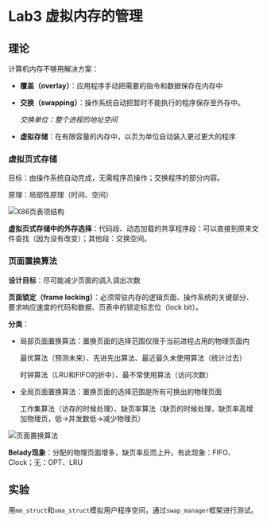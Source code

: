 # Lab3 虚拟内存的管理

## 理论

计算机内存不够用解决方案：

- **覆盖（overlay）**：应用程序手动把需要的指令和数据保存在内存中

- **交换（swapping）**：操作系统自动把暂时不能执行的程序保存至外存中。

  *交换单位：整个进程的地址空间*

- **虚拟存储**：在有限容量的内存中，以页为单位自动装入更过更大的程序

### 虚拟页式存储

目标：由操作系统自动完成，无需程序员操作；交换程序的部分内容。

原理：局部性原理（时间、空间）

![X86页表项结构](https://raw.githubusercontent.com/lc1838228782/pics/master/img/X86%E9%A1%B5%E8%A1%A8%E9%A1%B9%E7%BB%93%E6%9E%84.png)

**虚拟页式存储中的外存选择**：代码段、动态加载的共享程序段：可以直接到原来文件查找（因为没有改变）；其他段：交换空间。

### 页面置换算法

**设计目标**：尽可能减少页面的调入调出次数

**页面锁定（frame locking）**：必须常驻内存的逻辑页面、操作系统的关键部分、要求响应速度的代码和数据、页表中的锁定标志位（lock bit）。

**分类**：

- 局部页面置换算法：置换页面的选择范围仅限于当前进程占用的物理页面内

  最优算法（预测未来）、先进先出算法、最近最久未使用算法（统计过去）

  时钟算法（LRU和FIFO的折中）、最不常使用算法（访问次数）

- 全局页面置换算法：置换页面的选择范围是所有可换出的物理页面

  工作集算法（访存的时候处理）、缺页率算法（缺页的时候处理，缺页率高增加物理页，低->并发数低->减少物理页）

![页面置换算法](https://raw.githubusercontent.com/lc1838228782/pics/master/img/%E9%A1%B5%E9%9D%A2%E7%BD%AE%E6%8D%A2%E7%AE%97%E6%B3%95.png)

**Belady现象**：分配的物理页面增多，缺页率反而上升。有此现象：FIFO、Clock；无：OPT、LRU

## 实验

用`mm_struct`和`vma_struct`模拟用户程序空间，通过`swap_manager`框架进行测试。

